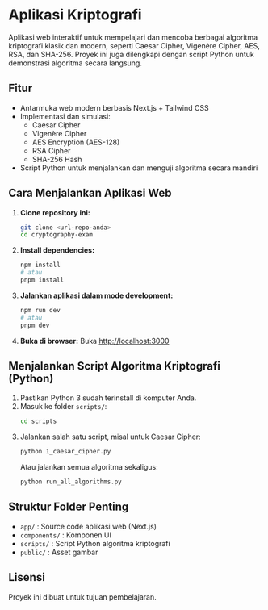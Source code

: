 # Aplikasi Kriptografi

Aplikasi web interaktif untuk mempelajari dan mencoba berbagai algoritma kriptografi klasik dan modern, seperti Caesar Cipher, Vigenère Cipher, AES, RSA, dan SHA-256. Proyek ini juga dilengkapi dengan script Python untuk demonstrasi algoritma secara langsung.

## Fitur
- Antarmuka web modern berbasis Next.js + Tailwind CSS
- Implementasi dan simulasi:
  - Caesar Cipher
  - Vigenère Cipher
  - AES Encryption (AES-128)
  - RSA Cipher
  - SHA-256 Hash
- Script Python untuk menjalankan dan menguji algoritma secara mandiri

## Cara Menjalankan Aplikasi Web

1. **Clone repository ini:**
   ```bash
   git clone <url-repo-anda>
   cd cryptography-exam
   ```
2. **Install dependencies:**
   ```bash
   npm install
   # atau
   pnpm install
   ```
3. **Jalankan aplikasi dalam mode development:**
   ```bash
   npm run dev
   # atau
   pnpm dev
   ```
4. **Buka di browser:**
   Buka [http://localhost:3000](http://localhost:3000)

## Menjalankan Script Algoritma Kriptografi (Python)

1. Pastikan Python 3 sudah terinstall di komputer Anda.
2. Masuk ke folder `scripts/`:
   ```bash
   cd scripts
   ```
3. Jalankan salah satu script, misal untuk Caesar Cipher:
   ```bash
   python 1_caesar_cipher.py
   ```
   Atau jalankan semua algoritma sekaligus:
   ```bash
   python run_all_algorithms.py
   ```

## Struktur Folder Penting
- `app/` : Source code aplikasi web (Next.js)
- `components/` : Komponen UI
- `scripts/` : Script Python algoritma kriptografi
- `public/` : Asset gambar

## Lisensi
Proyek ini dibuat untuk tujuan pembelajaran. 